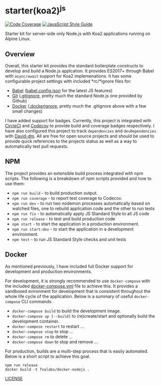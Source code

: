 # starter(koa2)<sup>js</sup>

[![Code Coverage][codecov-image]][codecov-url]
[![JavaScript Style Guide][style-image]][style-url]

Starter kit for server-side only Node.js with Koa2 applications running on Alpine Linux.

## Overview

Overall, this starter kit provides the standard boilerplate constructs to develop and build a Node.js applcation. It provides ES2017+ through Babel with `async/await` support for Koa2 implemenations. It has some configurable project settings with included \*rc/\*ignore files for:

- [Babel](https://babeljs.io/) ([babel.config.json](./babel.config.json) for the latest JS features)
- [Git](https://git-scm.com/) ([.gitignore](./.gitignore), pretty much the standard Node.js one provided by Github)
- [Docker](https://www.docker.com/) ([.dockerignore](./.dockerignore), pretty much the .gitignore above with a few small changes)

I have added support for badges. Currently, this project is integrated with [CircleCI](https://circleci.com/) and [Codecov](https://codecov.io/) to provide build and coverage badges respectively. I have also configured this project to track `dependencies` and `devDependencies` with [David-dm](https://david-dm.org/). All are free for open source projects and should be used to provide quick references to the projects status as well as a way to automatically test pull requests.

## NPM

The project provides an extensible build process integrated with npm scripts. The following is a breakdown of npm scripts provided and how to use them:

- `npm run build` - to build production output.
- `npm run coverage` - to report test coverage to Codecov.
- `npm run dev` - to run two nodemon processes automatically based on watched files, one to rebuild application code and the other to run tests
- `npm run fix` - to automatically apply JS Standard Style to all JS code
- `npm run release` - to test and build production code
- `npm start` - to start the application in a production environment.
- `npm run start:dev` - to start the application in a development environment.
- `npm test` - to run JS Standard Style checks and unit tests

## Docker

As mentioned previously, I have included full Docker support for development and production environments.

For development, it is strongly recommended to use `docker-compose` with the included [docker-compose.yml](./docker-compose.yml) file to achieve this. It provides a sandboxed evironment for development that is consistent throughout the whole life cycle of the application. Below is a summary of useful `docker-compose` CLI commands.

- `docker-compose build` to build the development image.
- `docker-compose up [--build]` to (re)create/start and optionally build the development container.
- `docker-compose restart` to restart ...
- `docker-compose stop` to stop ...
- `docker-compose rm` to delete ...
- `docker-compose down` to stop and remove ...

For production, builds are a multi-step process that is easily automated. Below is a short script to achieve this goal.

```shell
npm run release
docker build -t fnalabs/docker-nodejs .
```

[LICENSE](./LICENSE)

[codecov-image]: https://img.shields.io/codecov/c/github/fnalabs/starter-koa2-js.svg
[codecov-url]: https://codecov.io/gh/fnalabs/starter-koa2-js

[style-image]: https://img.shields.io/badge/code_style-standard-brightgreen.svg
[style-url]: https://standardjs.com
